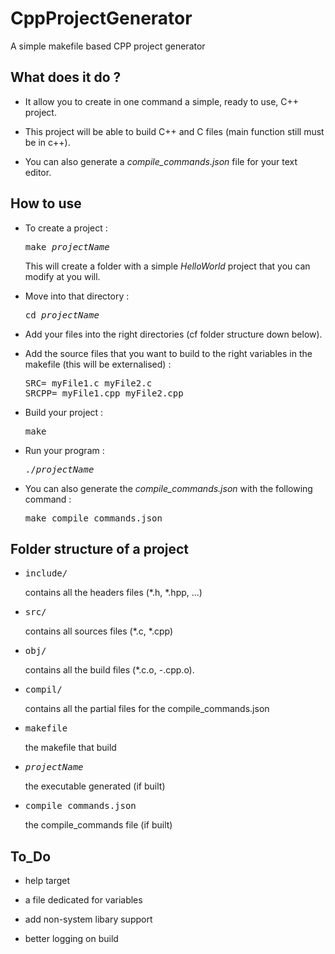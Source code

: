 # CppProjectGenerator
A simple makefile based CPP project generator

## What does it do ?

- It allow you to create in one command a simple, ready to use, C++ project.

- This project will be able to build C++ and C files (main function still must be in c++).

- You can also generate a <em>compile_commands.json</em> file for your text editor.

## How to use

- To create a project :
  <pre>make <em>projectName</em></pre>
  This will create a folder with a   simple <em>HelloWorld</em> project that you can modify at you will.

- Move into that directory :
  <pre>cd <em>projectName</em></pre>

- Add your files into the right directories (cf folder structure down below).

- Add the source files that you want to build to the right variables in the makefile (this will be externalised) :
  <pre>
  SRC= myFile1.c myFile2.c
  SRCPP= myFile1.cpp myFile2.cpp
  </pre>

- Build your project :
  <pre>make</pre>

- Run your program :
  <pre>./<em>projectName</em></pre>

- You can also generate the <em>compile_commands.json</em> with the following command :
  <pre>make compile_commands.json</pre>

## Folder structure of a project
- <pre>include/</pre>
  contains all the headers files (*.h, *.hpp, ...)

- <pre>src/</pre>
  contains all sources files (*.c, *.cpp)

- <pre>obj/</pre>
  contains all the build files (*.c.o, -.cpp.o).

- <pre>compil/</pre>
    contains all the partial files for the compile_commands.json

- <pre>makefile</pre>
    the makefile that build 

- <pre><em>projectName</em></pre>
    the executable generated (if built)

- <pre>compile_commands.json</pre>
    the compile_commands file (if built)

## To_Do

- help target

- a file dedicated for variables

- add non-system libary support

- better logging on build
